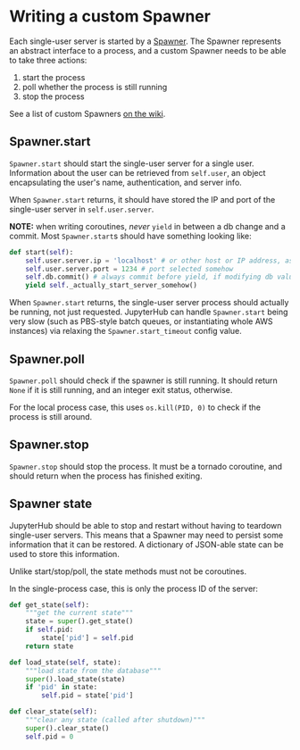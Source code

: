 # Writing a custom Spawner

Each single-user server is started by a [Spawner][].
The Spawner represents an abstract interface to a process,
and a custom Spawner needs to be able to take three actions:

1. start the process
2. poll whether the process is still running
3. stop the process

See a list of custom Spawners [on the wiki](https://github.com/jupyter/jupyterhub/wiki/Spawners).


## Spawner.start

`Spawner.start` should start the single-user server for a single user.
Information about the user can be retrieved from `self.user`,
an object encapsulating the user's name, authentication, and server info.

When `Spawner.start` returns, it should have stored the IP and port
of the single-user server in `self.user.server`.

**NOTE:** when writing coroutines, *never* `yield` in between a db change and a commit.
Most `Spawner.start`s should have something looking like:

```python
def start(self):
    self.user.server.ip = 'localhost' # or other host or IP address, as seen by the Hub
    self.user.server.port = 1234 # port selected somehow
    self.db.commit() # always commit before yield, if modifying db values
    yield self._actually_start_server_somehow()
```

When `Spawner.start` returns, the single-user server process should actually be running,
not just requested. JupyterHub can handle `Spawner.start` being very slow
(such as PBS-style batch queues, or instantiating whole AWS instances)
via relaxing the `Spawner.start_timeout` config value.


## Spawner.poll

`Spawner.poll` should check if the spawner is still running.
It should return `None` if it is still running,
and an integer exit status, otherwise.

For the local process case, this uses `os.kill(PID, 0)`
to check if the process is still around.


## Spawner.stop

`Spawner.stop` should stop the process. It must be a tornado coroutine,
and should return when the process has finished exiting.


## Spawner state

JupyterHub should be able to stop and restart without having to teardown
single-user servers. This means that a Spawner may need to persist
some information that it can be restored.
A dictionary of JSON-able state can be used to store this information.

Unlike start/stop/poll, the state methods must not be coroutines.

In the single-process case, this is only the process ID of the server:

```python
def get_state(self):
    """get the current state"""
    state = super().get_state()
    if self.pid:
        state['pid'] = self.pid
    return state

def load_state(self, state):
    """load state from the database"""
    super().load_state(state)
    if 'pid' in state:
        self.pid = state['pid']

def clear_state(self):
    """clear any state (called after shutdown)"""
    super().clear_state()
    self.pid = 0
```



[Spawner]: ../jupyterhub/spawner.py
